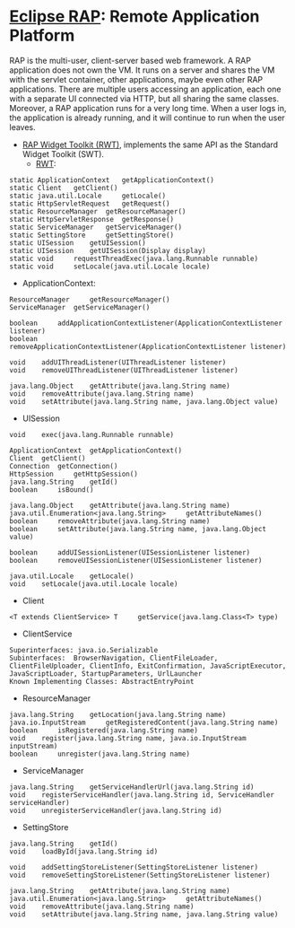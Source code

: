 # [Eclipse RAP](https://www.eclipse.org/rap/): Remote Application Platform

RAP is the multi-user, client-server based web framework. A RAP application does not own the VM. It runs on a server and shares the VM with the servlet container, other applications, maybe even other RAP applications. There are multiple users accessing an application, each one with a separate UI connected via HTTP, but all sharing the same classes. Moreover, a RAP application runs for a very long time. When a user logs in, the application is already running, and it will continue to run when the user leaves. 
- [RAP Widget Toolkit (RWT)](), implements the same API as the Standard Widget Toolkit (SWT).
  - [RWT](https://download.eclipse.org/rt/rap/doc/3.2/guide/reference/api/org/eclipse/rap/rwt/RWT.html):  
```
static ApplicationContext 	getApplicationContext()
static Client 	getClient()
static java.util.Locale 	getLocale()
static HttpServletRequest 	getRequest()
static ResourceManager 	getResourceManager()
static HttpServletResponse 	getResponse()
static ServiceManager 	getServiceManager()
static SettingStore 	getSettingStore()
static UISession 	getUISession()
static UISession 	getUISession(Display display)
static void 	requestThreadExec(java.lang.Runnable runnable)
static void 	setLocale(java.util.Locale locale)
```
- ApplicationContext: 
```
ResourceManager 	getResourceManager()
ServiceManager 	getServiceManager()

boolean 	addApplicationContextListener(ApplicationContextListener listener)
boolean 	removeApplicationContextListener(ApplicationContextListener listener)

void 	addUIThreadListener(UIThreadListener listener)
void 	removeUIThreadListener(UIThreadListener listener)

java.lang.Object 	getAttribute(java.lang.String name)
void 	removeAttribute(java.lang.String name)
void 	setAttribute(java.lang.String name, java.lang.Object value)
```
- UISession
```
void 	exec(java.lang.Runnable runnable)

ApplicationContext 	getApplicationContext()
Client 	getClient()
Connection 	getConnection()
HttpSession 	getHttpSession()
java.lang.String 	getId()
boolean 	isBound()

java.lang.Object 	getAttribute(java.lang.String name)
java.util.Enumeration<java.lang.String> 	getAttributeNames()
boolean 	removeAttribute(java.lang.String name)
boolean 	setAttribute(java.lang.String name, java.lang.Object value)

boolean 	addUISessionListener(UISessionListener listener)
boolean 	removeUISessionListener(UISessionListener listener)

java.util.Locale 	getLocale()
void 	setLocale(java.util.Locale locale)
```
- Client
```
<T extends ClientService> T 	getService(java.lang.Class<T> type)
```
- ClientService
```
Superinterfaces: java.io.Serializable
Subinterfaces:  BrowserNavigation, ClientFileLoader, ClientFileUploader, ClientInfo, ExitConfirmation, JavaScriptExecutor, JavaScriptLoader, StartupParameters, UrlLauncher
Known Implementing Classes: AbstractEntryPoint 
```
- ResourceManager
```
java.lang.String 	getLocation(java.lang.String name)
java.io.InputStream 	getRegisteredContent(java.lang.String name)
boolean 	isRegistered(java.lang.String name)
void 	register(java.lang.String name, java.io.InputStream inputStream)
boolean 	unregister(java.lang.String name)
```
- ServiceManager
```
java.lang.String 	getServiceHandlerUrl(java.lang.String id)
void 	registerServiceHandler(java.lang.String id, ServiceHandler serviceHandler)
void 	unregisterServiceHandler(java.lang.String id)
```
- SettingStore
```
java.lang.String 	getId()
void 	loadById(java.lang.String id)

void 	addSettingStoreListener(SettingStoreListener listener)
void 	removeSettingStoreListener(SettingStoreListener listener)

java.lang.String 	getAttribute(java.lang.String name)
java.util.Enumeration<java.lang.String> 	getAttributeNames()
void 	removeAttribute(java.lang.String name)
void 	setAttribute(java.lang.String name, java.lang.String value)
```
